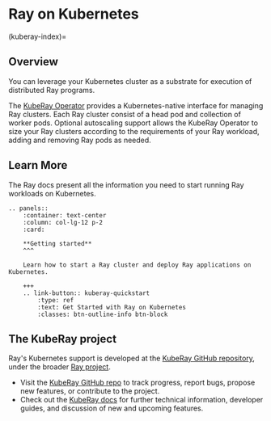 # Ray on Kubernetes
(kuberay-index)=
## Overview

You can leverage your Kubernetes cluster as a substrate for execution of distributed Ray programs.

The [KubeRay Operator](https://ray-project.github.io/kuberay/components/operator/) provides a Kubernetes-native
interface for managing Ray clusters. Each Ray cluster consist of a head pod and collection of worker pods.
Optional autoscaling support allows the KubeRay Operator to size your Ray clusters according to the requirements
of your Ray workload, adding and removing Ray pods as needed.

## Learn More

The Ray docs present all the information you need to start running Ray workloads on Kubernetes.

```{eval-rst}
.. panels::
    :container: text-center
    :column: col-lg-12 p-2
    :card:

    **Getting started**
    ^^^

    Learn how to start a Ray cluster and deploy Ray applications on Kubernetes.

    +++
    .. link-button:: kuberay-quickstart
        :type: ref
        :text: Get Started with Ray on Kubernetes
        :classes: btn-outline-info btn-block
```
## The KubeRay project

Ray's Kubernetes support is developed at the [KubeRay GitHub repository](https://github.com/ray-project/kuberay), under the broader [Ray project](https://github.com/ray-project/).

- Visit the [KubeRay GitHub repo](https://github.com/ray-project/kuberay) to track progress, report bugs, propose new features, or contribute to
the project.
- Check out the [KubeRay docs](https://ray-project.github.io/kuberay/) for further technical information, developer guides,
and discussion of new and upcoming features.
